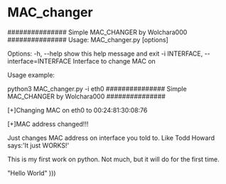 # MAC_changer
############### Simple MAC_CHANGER by Wolchara000 ###############
Usage: MAC_changer.py [options]

Options:
  -h, --help            show this help message and exit
  -i INTERFACE, --interface=INTERFACE Interface to change MAC on

Usage example:

python3 MAC_changer.py -i eth0
############### Simple MAC_CHANGER by Wolchara000 ###############

[+]Changing MAC on eth0 to 00:24:81:30:08:76

[+]MAC address changed!!!


Just changes MAC address on interface you told to. Like Todd Howard says:'It just WORKS!'

This is my first work on python. Not much, but it will do for the first time.

"Hello World" )))
